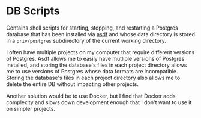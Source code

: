 # DB Scripts

Contains shell scripts for starting, stopping, and restarting a Postgres database that has been installed
via [asdf](https://asdf-vm.com) and whose data directory is stored in a `priv/postgres` subdirectory of
the current working directory.

I often have multiple projects on my computer that require different versions of Postgres. Asdf allows me to
easily have mutliple versions of Postgres installed, and storing the database's files in each project directory
allows me to use versions of Postgres whose data formats are incompatible. Storing the database's files in each
project directory also allows me to delete the entire DB without impacting other projects.

Another solution would be to use Docker, but I find that Docker adds complexity and slows down development
enough that I don't want to use it on simpler projects.
